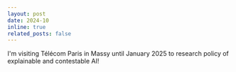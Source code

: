 ```yaml
---
layout: post
date: 2024-10
inline: true
related_posts: false
---
```


I'm visiting Télécom Paris in Massy until January 2025 to research policy of explainable and contestable AI!
